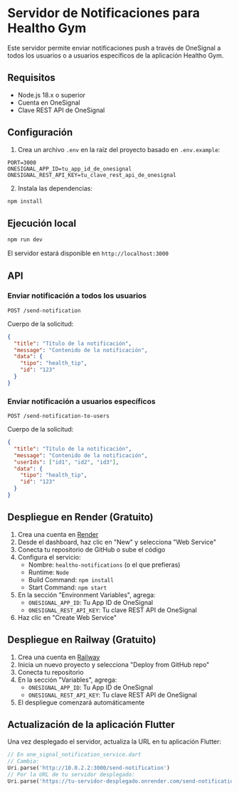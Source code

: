 # Servidor de Notificaciones para Healtho Gym

Este servidor permite enviar notificaciones push a través de OneSignal a todos los usuarios o a usuarios específicos de la aplicación Healtho Gym.

## Requisitos

- Node.js 18.x o superior
- Cuenta en OneSignal
- Clave REST API de OneSignal

## Configuración

1. Crea un archivo `.env` en la raíz del proyecto basado en `.env.example`:

```
PORT=3000
ONESIGNAL_APP_ID=tu_app_id_de_onesignal
ONESIGNAL_REST_API_KEY=tu_clave_rest_api_de_onesignal
```

2. Instala las dependencias:

```bash
npm install
```

## Ejecución local

```bash
npm run dev
```

El servidor estará disponible en `http://localhost:3000`

## API

### Enviar notificación a todos los usuarios

```
POST /send-notification
```

Cuerpo de la solicitud:
```json
{
  "title": "Título de la notificación",
  "message": "Contenido de la notificación",
  "data": {
    "tipo": "health_tip",
    "id": "123"
  }
}
```

### Enviar notificación a usuarios específicos

```
POST /send-notification-to-users
```

Cuerpo de la solicitud:
```json
{
  "title": "Título de la notificación",
  "message": "Contenido de la notificación",
  "userIds": ["id1", "id2", "id3"],
  "data": {
    "tipo": "health_tip",
    "id": "123"
  }
}
```

## Despliegue en Render (Gratuito)

1. Crea una cuenta en [Render](https://render.com/)
2. Desde el dashboard, haz clic en "New" y selecciona "Web Service"
3. Conecta tu repositorio de GitHub o sube el código
4. Configura el servicio:
   - Nombre: `healtho-notifications` (o el que prefieras)
   - Runtime: `Node`
   - Build Command: `npm install`
   - Start Command: `npm start`
5. En la sección "Environment Variables", agrega:
   - `ONESIGNAL_APP_ID`: Tu App ID de OneSignal
   - `ONESIGNAL_REST_API_KEY`: Tu clave REST API de OneSignal
6. Haz clic en "Create Web Service"

## Despliegue en Railway (Gratuito)

1. Crea una cuenta en [Railway](https://railway.app/)
2. Inicia un nuevo proyecto y selecciona "Deploy from GitHub repo"
3. Conecta tu repositorio
4. En la sección "Variables", agrega:
   - `ONESIGNAL_APP_ID`: Tu App ID de OneSignal
   - `ONESIGNAL_REST_API_KEY`: Tu clave REST API de OneSignal
5. El despliegue comenzará automáticamente

## Actualización de la aplicación Flutter

Una vez desplegado el servidor, actualiza la URL en tu aplicación Flutter:

```dart
// En one_signal_notification_service.dart
// Cambia:
Uri.parse('http://10.0.2.2:3000/send-notification')
// Por la URL de tu servidor desplegado:
Uri.parse('https://tu-servidor-desplegado.onrender.com/send-notification')
``` 
